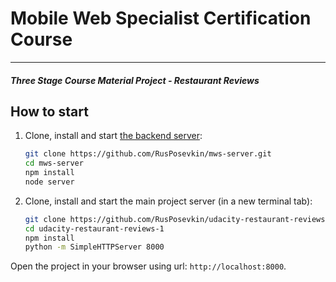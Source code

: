 # Mobile Web Specialist Certification Course
---
#### _Three Stage Course Material Project - Restaurant Reviews_

## How to start

1. Clone, install and start [the backend server](https://github.com/RusPosevkin/mws-server):
    ```bash
    git clone https://github.com/RusPosevkin/mws-server.git
    cd mws-server
    npm install
    node server
    ```
2. Clone, install and start the main project server (in a new terminal tab):
    ```bash
    git clone https://github.com/RusPosevkin/udacity-restaurant-reviews-1.git
    cd udacity-restaurant-reviews-1
    npm install
    python -m SimpleHTTPServer 8000
    ```

Open the project in your browser using url: `http://localhost:8000`.




